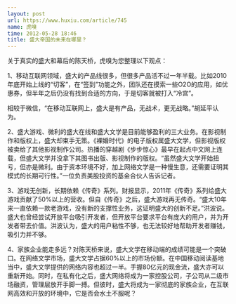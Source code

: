 ```yaml
---
layout: post
url: https://www.huxiu.com/article/745
name: 虎嗅
time: 2012-05-28 18:46
title: 盛大帝国的未来在哪里？
---
```

关于真实的盛大和幕后的陈天桥，虎嗅为您整理以下观点：

1、移动互联网领域，盛大的产品线很多，但很多产品活不过一年半载。比如2010年底开始上线的“切客”，在“签到”功能之外，团队还在摸索一些O2O的应用，如优惠券，但半年之后仍没有找到合适的方向，于是切客就被打入“冷宫”。

相较于微信，“在移动互联网上，盛大是有产品，无战术，更无战略。”胡延平认为。

2、盛大游戏、微利的盛大在线和盛大文学是目前能够盈利的三大业务。在影视制作和版权上，盛大却束手无策。《裸婚时代》的电子版权属盛大文学，但影视版权被卖给了其他影视制作公司。热播的穿越剧《步步惊心》最早在起点中文网上连载，但盛大文学并没拿下其图书出版、影视制作的版权。“虽然盛大文学开始扭亏，但亦是微利。由于资本环境不好，加上网络文学是一种慢生意，还需要证明其模式的长期可行性。”一位负责美股投资的基金合伙人告诉记者。

3、游戏无创新，长期依赖《传奇》系列。财报显示，2011年《传奇》系列给盛大游戏贡献了50%以上的营收。但自《传奇》之后，盛大游戏再无传奇。“盛大10年来一直依赖一款老游戏，没有新的支撑性业务，这证明盛大的创新不足。”洪波说。盛大也曾经尝试开放平台吸引开发者，但开放平台要求平台有庞大的用户，并为开发者带去价值。洪波认为，盛大的用户粘性不够，也无法较好地帮助开发者赚钱，吸引力并不够。

4、家族企业能走多远？对陈天桥来说，盛大文学在移动端的成绩可能是一个突破口。在网络文学市场，盛大文学占据60%以上的市场份额。在中国移动阅读基地当中，盛大文学提供的网络内容也超过一半。手握80亿元的现金流，盛大亦可以重新开始。同时，在私有化之后，盛大网络将成为一家控股公司，子公司从二级市场融资，管理层放开手脚一搏。但彼时，盛大将成为一家彻底的家族企业，在互联网高效和开放的环境中，它是否会水土不服呢？

